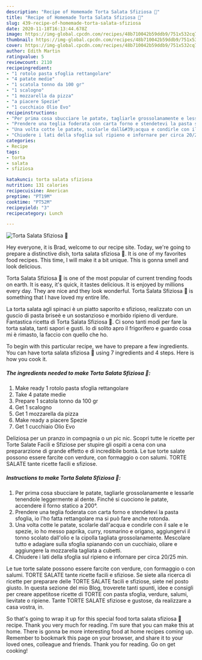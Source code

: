 ```yaml
---
description: "Recipe of Homemade Torta Salata Sfiziosa 🍕"
title: "Recipe of Homemade Torta Salata Sfiziosa 🍕"
slug: 439-recipe-of-homemade-torta-salata-sfiziosa
date: 2020-11-18T16:13:44.678Z
image: https://img-global.cpcdn.com/recipes/48b710042b59ddb9/751x532cq70/torta-salata-sfiziosa-🍕-recipe-main-photo.jpg
thumbnail: https://img-global.cpcdn.com/recipes/48b710042b59ddb9/751x532cq70/torta-salata-sfiziosa-🍕-recipe-main-photo.jpg
cover: https://img-global.cpcdn.com/recipes/48b710042b59ddb9/751x532cq70/torta-salata-sfiziosa-🍕-recipe-main-photo.jpg
author: Edith Martin
ratingvalue: 5
reviewcount: 2110
recipeingredient:
- "1 rotolo pasta sfoglia rettangolare"
- "4 patate medie"
- "1 scatola tonno da 100 gr"
- "1 scalogno"
- "1 mozzarella da pizza"
- "a piacere Spezie"
- "1 cucchiaio Olio Evo"
recipeinstructions:
- "Per prima cosa sbucciare le patate, tagliarle grossolanamente e lessarle tenendole leggermente al dente. Finché si cuociono le patate, accendere il forno statico a 200°."
- "Prendere una teglia foderata con carta forno e stendetevi la pasta sfoglia, io l&#39;ho fatta rettangolare ma si può fare anche rotonda."
- "Una volta cotte le patate, scolarle dall&#39;acqua e condirle con il sale e le spezie, io ho messo paprika, curry, rosmarino e origano, aggiungervi il tonno scolato dall&#39;olio e la cipolla tagliata grossolanamente. Mescolare tutto e adagiare sulla sfoglia spianando con un cucchiaio, oliare e aggiungere la mozzarella tagliata a cubetti."
- "Chiudere i lati della sfoglia sul ripieno e infornare per circa 20/25 min."
categories:
- Recipe
tags:
- torta
- salata
- sfiziosa

katakunci: torta salata sfiziosa 
nutrition: 131 calories
recipecuisine: American
preptime: "PT19M"
cooktime: "PT52M"
recipeyield: "3"
recipecategory: Lunch

---
```



![Torta Salata Sfiziosa 🍕](https://img-global.cpcdn.com/recipes/48b710042b59ddb9/751x532cq70/torta-salata-sfiziosa-🍕-recipe-main-photo.jpg)

Hey everyone, it is Brad, welcome to our recipe site. Today, we're going to prepare a distinctive dish, torta salata sfiziosa 🍕. It is one of my favorites food recipes. This time, I will make it a bit unique. This is gonna smell and look delicious.

Torta Salata Sfiziosa 🍕 is one of the most popular of current trending foods on earth. It is easy, it's quick, it tastes delicious. It is enjoyed by millions every day. They are nice and they look wonderful. Torta Salata Sfiziosa 🍕 is something that I have loved my entire life.

La torta salata agli spinaci è un piatto saporito e sfizioso, realizzato con un guscio di pasta briseè e un sostanzioso e morbido ripieno di verdure. Fantastica ricetta di Torta Salata Sfiziosa 🍕. Ci sono tanti modi per fare la torta salata, tanti sapori e gusti. Io di solito apro il frigorifero e guardo cosa mi è rimasto, la faccio con quello che ho.


To begin with this particular recipe, we have to prepare a few ingredients. You can have torta salata sfiziosa 🍕 using 7 ingredients and 4 steps. Here is how you cook it.

<!--inarticleads1-->

##### The ingredients needed to make Torta Salata Sfiziosa 🍕:

1. Make ready 1 rotolo pasta sfoglia rettangolare
1. Take 4 patate medie
1. Prepare 1 scatola tonno da 100 gr
1. Get 1 scalogno
1. Get 1 mozzarella da pizza
1. Make ready a piacere Spezie
1. Get 1 cucchiaio Olio Evo


Deliziosa per un pranzo in compagnia o un pic nic. Scopri tutte le ricette per Torte Salate Facili e Sfiziose per stupire gli ospiti a cena con una prepararzione di grande effetto e di incredibile bontà. Le tue torte salate possono essere farcite con verdure, con formaggio o con salumi. TORTE SALATE tante ricette facili e sfiziose. 

<!--inarticleads2-->

##### Instructions to make Torta Salata Sfiziosa 🍕:

1. Per prima cosa sbucciare le patate, tagliarle grossolanamente e lessarle tenendole leggermente al dente. Finché si cuociono le patate, accendere il forno statico a 200°.
1. Prendere una teglia foderata con carta forno e stendetevi la pasta sfoglia, io l&#39;ho fatta rettangolare ma si può fare anche rotonda.
1. Una volta cotte le patate, scolarle dall&#39;acqua e condirle con il sale e le spezie, io ho messo paprika, curry, rosmarino e origano, aggiungervi il tonno scolato dall&#39;olio e la cipolla tagliata grossolanamente. Mescolare tutto e adagiare sulla sfoglia spianando con un cucchiaio, oliare e aggiungere la mozzarella tagliata a cubetti.
1. Chiudere i lati della sfoglia sul ripieno e infornare per circa 20/25 min.


Le tue torte salate possono essere farcite con verdure, con formaggio o con salumi. TORTE SALATE tante ricette facili e sfiziose. Se siete alla ricerca di ricette per preparare delle TORTE SALATE facili e sfiziose, siete nel posto giusto. In questa sezione del mio Blog, troverete tanti spunti, idee e consigli per creare appetitose ricette di TORTE con pasta sfoglia, verdure, salumi, lievitate o ripiene. Tante TORTE SALATE sfiziose e gustose, da realizzare a casa vostra, in. 

So that's going to wrap it up for this special food torta salata sfiziosa 🍕 recipe. Thank you very much for reading. I'm sure that you can make this at home. There is gonna be more interesting food at home recipes coming up. Remember to bookmark this page on your browser, and share it to your loved ones, colleague and friends. Thank you for reading. Go on get cooking!

